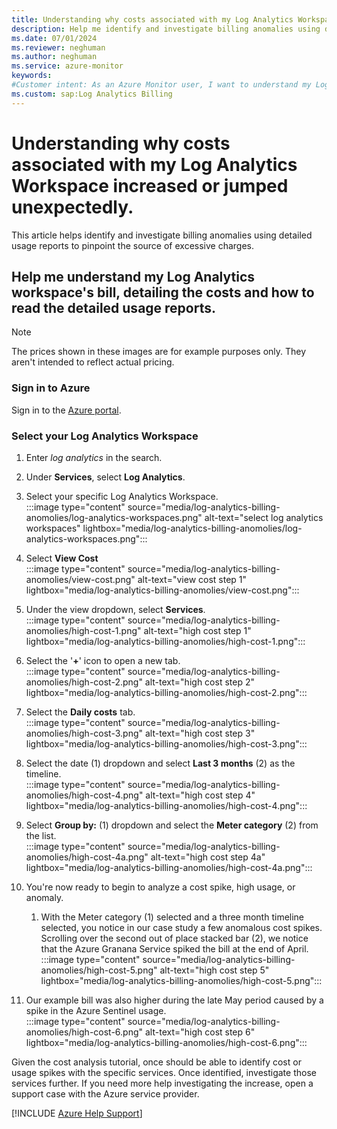 ```yaml
---
title: Understanding why costs associated with my Log Analytics Workspace increased or jumped unexpectedly.
description: Help me identify and investigate billing anomalies using detailed usage reports to pinpoint the source of excessive charges.
ms.date: 07/01/2024
ms.reviewer: neghuman
ms.author: neghuman
ms.service: azure-monitor
keywords:
#Customer intent: As an Azure Monitor user, I want to understand my Log Analytics workspace's bill including what's included in the cost and how to read the detailed usage reports.
ms.custom: sap:Log Analytics Billing
---
```

# Understanding why costs associated with my Log Analytics Workspace increased or jumped unexpectedly.

This article helps identify and investigate billing anomalies using detailed usage reports to pinpoint the source of excessive charges.

## Help me understand my Log Analytics workspace's bill, detailing the costs and how to read the detailed usage reports.

> [!NOTE]
> The prices shown in these images are for example purposes only. They aren't intended to reflect actual pricing.

<!-- Sign into the Azure portal to get started.

1. In the Azure portal, navigate to your Log Analytics resource. -->
### Sign in to Azure

Sign in to the [Azure portal](https://portal.azure.com).

### Select your Log Analytics Workspace

1. Enter *log analytics* in the search.
1. Under **Services**, select **Log Analytics**.

1. Select your specific Log Analytics Workspace.  
:::image type="content" source="media/log-analytics-billing-anomolies/log-analytics-workspaces.png" alt-text="select log analytics workspaces" lightbox="media/log-analytics-billing-anomolies/log-analytics-workspaces.png":::

1. Select **View Cost**  
:::image type="content" source="media/log-analytics-billing-anomolies/view-cost.png" alt-text="view cost step 1" lightbox="media/log-analytics-billing-anomolies/view-cost.png":::

1. Under the view dropdown, select **Services**.  
:::image type="content" source="media/log-analytics-billing-anomolies/high-cost-1.png" alt-text="high cost step 1" lightbox="media/log-analytics-billing-anomolies/high-cost-1.png":::

1. Select the '**+**' icon to open a new tab.  
:::image type="content" source="media/log-analytics-billing-anomolies/high-cost-2.png" alt-text="high cost step 2" lightbox="media/log-analytics-billing-anomolies/high-cost-2.png":::

1. Select the **Daily costs** tab.  
:::image type="content" source="media/log-analytics-billing-anomolies/high-cost-3.png" alt-text="high cost step 3" lightbox="media/log-analytics-billing-anomolies/high-cost-3.png":::

1. Select the date (1) dropdown and select **Last 3 months** (2) as the timeline.  
:::image type="content" source="media/log-analytics-billing-anomolies/high-cost-4.png" alt-text="high cost step 4" lightbox="media/log-analytics-billing-anomolies/high-cost-4.png":::

1. Select **Group by:** (1) dropdown and select the **Meter category** (2) from the list.  
:::image type="content" source="media/log-analytics-billing-anomolies/high-cost-4a.png" alt-text="high cost step 4a" lightbox="media/log-analytics-billing-anomolies/high-cost-4a.png":::

1. You're now ready to begin to analyze a cost spike, high usage, or anomaly.
    1. With the Meter category (1) selected and a three month timeline selected, you notice in our case study a few anomalous cost spikes. Scrolling over the second out of place stacked bar (2), we notice that the Azure Granana Service spiked the bill at the end of April.  
:::image type="content" source="media/log-analytics-billing-anomolies/high-cost-5.png" alt-text="high cost step 5" lightbox="media/log-analytics-billing-anomolies/high-cost-5.png":::

1. Our example bill was also higher during the late May period caused by a spike in the Azure Sentinel usage.  
:::image type="content" source="media/log-analytics-billing-anomolies/high-cost-6.png" alt-text="high cost step 6" lightbox="media/log-analytics-billing-anomolies/high-cost-6.png":::

Given the cost analysis tutorial, once should be able to identify cost or usage spikes with the specific services. Once identified, investigate those services further. If you need more help investigating the increase, open a support case with the Azure service provider.

[!INCLUDE [Azure Help Support](../../../../includes/azure-help-support.md)]

